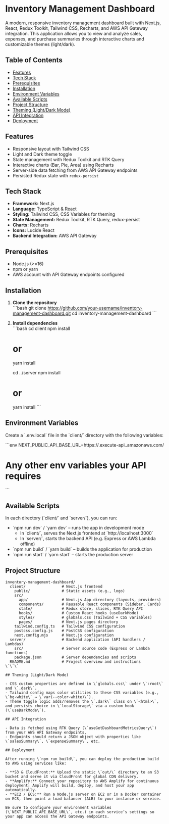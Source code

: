 # Inventory Management Dashboard

A modern, responsive inventory management dashboard built with Next.js, React, Redux Toolkit, Tailwind CSS, Recharts, and AWS API Gateway integration. This application allows you to view and analyze sales, expenses, and purchase summaries through interactive charts and customizable themes (light/dark).

## Table of Contents

- [Features](#features)
- [Tech Stack](#tech-stack)
- [Prerequisites](#prerequisites)
- [Installation](#installation)
- [Environment Variables](#environment-variables)
- [Available Scripts](#available-scripts)
- [Project Structure](#project-structure)
- [Theming (Light/Dark Mode)](#theming-lightdark-mode)
- [API Integration](#api-integration)
- [Deployment](#deployment)

## Features

- Responsive layout with Tailwind CSS  
- Light and Dark theme toggle  
- State management with Redux Toolkit and RTK Query  
- Interactive charts (Bar, Pie, Area) using Recharts  
- Server-side data fetching from AWS API Gateway endpoints  
- Persisted Redux state with `redux-persist`

## Tech Stack

- **Framework:** Next.js  
- **Language:** TypeScript & React  
- **Styling:** Tailwind CSS, CSS Variables for theming  
- **State Management:** Redux Toolkit, RTK Query, redux-persist  
- **Charts:** Recharts  
- **Icons:** Lucide React  
- **Backend Integration:** AWS API Gateway  

## Prerequisites

- Node.js (>=16)  
- npm or yarn  
- AWS account with API Gateway endpoints configured  

## Installation

1. **Clone the repository**  
   \`\`\`bash
   git clone https://github.com/your-username/inventory-management-dashboard.git
   cd inventory-management-dashboard
   \`\`\`

2. **Install dependencies**  
   \`\`\`bash
   cd client
   npm install
   # or
   yarn install

   cd ../server
   npm install
   # or
   yarn install
   \`\`\`

## Environment Variables

Create a \`.env.local\` file in the \`client/\` directory with the following variables:

\`\`\`env
NEXT_PUBLIC_API_BASE_URL=https://<your-api-id>.execute-api.<region>.amazonaws.com/<stage>
# Any other env variables your API requires
\`\`\`

## Available Scripts

In each directory (\`client/\` and \`server/\`), you can run:

- \`npm run dev\` / \`yarn dev\` – runs the app in development mode  
  - In \`client/\`, serves the Next.js frontend at \`http://localhost:3000\`  
  - In \`server/\`, starts the backend API (e.g. Express or AWS Lambda offline)  
- \`npm run build\` / \`yarn build\` – builds the application for production  
- \`npm run start\` / \`yarn start\` – starts the production server  

## Project Structure

```plaintext
inventory-management-dashboard/
  client/                # Next.js frontend
    public/              # Static assets (e.g., logo)
    src/
      app/               # Next.js App directory (layouts, providers)
      components/        # Reusable React components (Sidebar, Cards)
      state/             # Redux store, slices, RTK Query API
      hooks/             # Custom React hooks (useDarkMode)
      styles/            # globals.css (Tailwind + CSS variables)
      pages/             # Next.js pages directory
    tailwind.config.ts   # Tailwind CSS configuration
    postcss.config.js    # PostCSS configuration
    next.config.mjs      # Next.js configuration
  server/                # Backend application (API handlers / Lambdas)
    src/                 # Server source code (Express or Lambda functions)
    package.json         # Server dependencies and scripts
  README.md              # Project overview and instructions
\`\`\`

## Theming (Light/Dark Mode)

- CSS custom properties are defined in \`globals.css\` under \`:root\` and \`.dark\`.  
- Tailwind config maps color utilities to these CSS variables (e.g., \`bg-white\` → \`var(--color-white)\`).  
- Theme toggle logic adds/removes the \`.dark\` class on \`<html>\`, and persists choice in \`localStorage\` via a custom hook (\`useDarkMode\`).  

## API Integration

- Data is fetched using RTK Query (\`useGetDashboardMetricsQuery\`) from your AWS API Gateway endpoints.  
- Endpoints should return a JSON object with properties like \`salesSummary\`, \`expenseSummary\`, etc.  

## Deployment

After running \`npm run build\`, you can deploy the production build to AWS using services like:

- **S3 & CloudFront:** Upload the static \`out/\` directory to an S3 bucket and serve it via CloudFront for global CDN delivery.  
- **Amplify:** Connect your repository to AWS Amplify for continuous deployment; Amplify will build, deploy, and host your app automatically.  
- **EC2 / ECS:** Run a Node.js server on EC2 or in a Docker container on ECS, then point a load balancer (ALB) to your instance or service.  

Be sure to configure your environment variables (\`NEXT_PUBLIC_API_BASE_URL\`, etc.) in each service’s settings so your app can access the API Gateway endpoints.  